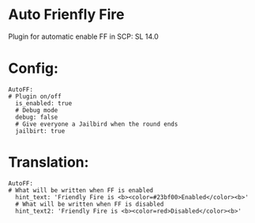 # Auto Frienfly Fire

Plugin for automatic enable FF in SCP: SL 14.0

# Config:
```
AutoFF:
# Plugin on/off
  is_enabled: true
  # Debug mode
  debug: false
  # Give everyone a Jailbird when the round ends
  jailbirt: true
```
# Translation:
```
AutoFF:
# What will be written when FF is enabled
  hint_text: 'Friendly Fire is <b><color=#23bf00>Enabled</color><b>'
  # What will be written when FF is disabled
  hint_text2: 'Friendly Fire is <b><color=red>Disabled</color><b>'
```
